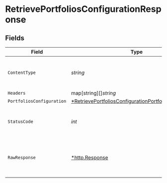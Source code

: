 # RetrievePortfoliosConfigurationResponse


## Fields

| Field                                                                                                                                        | Type                                                                                                                                         | Required                                                                                                                                     | Description                                                                                                                                  |
| -------------------------------------------------------------------------------------------------------------------------------------------- | -------------------------------------------------------------------------------------------------------------------------------------------- | -------------------------------------------------------------------------------------------------------------------------------------------- | -------------------------------------------------------------------------------------------------------------------------------------------- |
| `ContentType`                                                                                                                                | *string*                                                                                                                                     | :heavy_check_mark:                                                                                                                           | HTTP response content type for this operation                                                                                                |
| `Headers`                                                                                                                                    | map[string][]*string*                                                                                                                        | :heavy_minus_sign:                                                                                                                           | N/A                                                                                                                                          |
| `PortfoliosConfiguration`                                                                                                                    | [*RetrievePortfoliosConfigurationPortfoliosConfiguration](../../models/operations/retrieveportfoliosconfigurationportfoliosconfiguration.md) | :heavy_minus_sign:                                                                                                                           | Portfolios                                                                                                                                   |
| `StatusCode`                                                                                                                                 | *int*                                                                                                                                        | :heavy_check_mark:                                                                                                                           | HTTP response status code for this operation                                                                                                 |
| `RawResponse`                                                                                                                                | [*http.Response](https://pkg.go.dev/net/http#Response)                                                                                       | :heavy_minus_sign:                                                                                                                           | Raw HTTP response; suitable for custom response parsing                                                                                      |